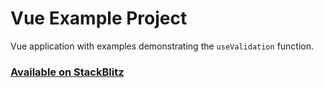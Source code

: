 # Vue Example Project

Vue application with examples demonstrating the `useValidation` function.

### [Available on StackBlitz](https://stackblitz.com/edit/github-ukbo8g?file=src%2Fpages%2FHomeForm.vue&title=Form%20Validation%20Examples)
